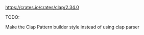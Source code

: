 https://crates.io/crates/clap/2.34.0

TODO:

Make the Clap Pattern builder style instead of using clap parser